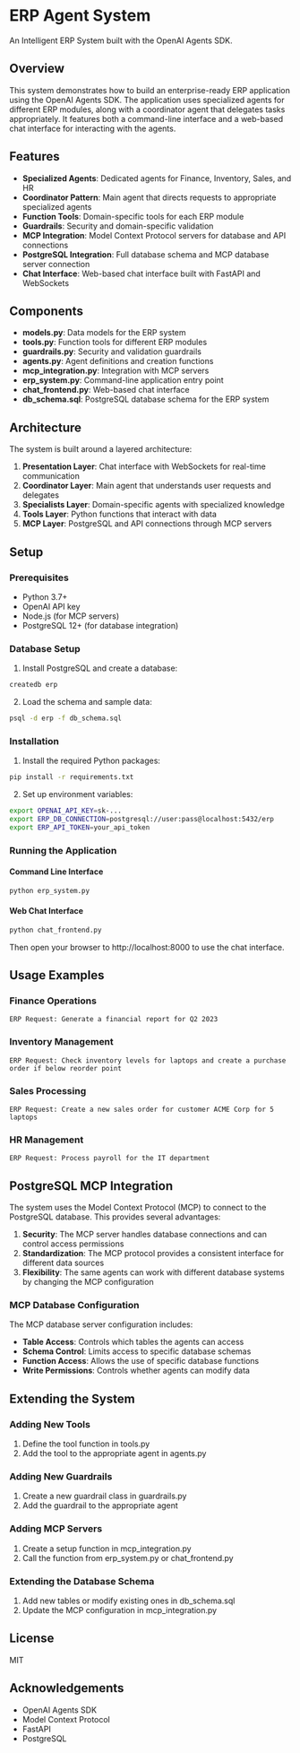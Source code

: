 # ERP Agent System

An Intelligent ERP System built with the OpenAI Agents SDK.

## Overview

This system demonstrates how to build an enterprise-ready ERP application using the OpenAI Agents SDK. The application uses specialized agents for different ERP modules, along with a coordinator agent that delegates tasks appropriately. It features both a command-line interface and a web-based chat interface for interacting with the agents.

## Features

- **Specialized Agents**: Dedicated agents for Finance, Inventory, Sales, and HR
- **Coordinator Pattern**: Main agent that directs requests to appropriate specialized agents
- **Function Tools**: Domain-specific tools for each ERP module
- **Guardrails**: Security and domain-specific validation
- **MCP Integration**: Model Context Protocol servers for database and API connections
- **PostgreSQL Integration**: Full database schema and MCP database server connection
- **Chat Interface**: Web-based chat interface built with FastAPI and WebSockets

## Components

- **models.py**: Data models for the ERP system
- **tools.py**: Function tools for different ERP modules
- **guardrails.py**: Security and validation guardrails
- **agents.py**: Agent definitions and creation functions
- **mcp_integration.py**: Integration with MCP servers
- **erp_system.py**: Command-line application entry point
- **chat_frontend.py**: Web-based chat interface
- **db_schema.sql**: PostgreSQL database schema for the ERP system

## Architecture

The system is built around a layered architecture:

1. **Presentation Layer**: Chat interface with WebSockets for real-time communication
2. **Coordinator Layer**: Main agent that understands user requests and delegates
3. **Specialists Layer**: Domain-specific agents with specialized knowledge
4. **Tools Layer**: Python functions that interact with data
5. **MCP Layer**: PostgreSQL and API connections through MCP servers

## Setup

### Prerequisites

- Python 3.7+
- OpenAI API key
- Node.js (for MCP servers)
- PostgreSQL 12+ (for database integration)

### Database Setup

1. Install PostgreSQL and create a database:

```bash
createdb erp
```

2. Load the schema and sample data:

```bash
psql -d erp -f db_schema.sql
```

### Installation

1. Install the required Python packages:

```bash
pip install -r requirements.txt
```

2. Set up environment variables:

```bash
export OPENAI_API_KEY=sk-...
export ERP_DB_CONNECTION=postgresql://user:pass@localhost:5432/erp
export ERP_API_TOKEN=your_api_token
```

### Running the Application

#### Command Line Interface

```bash
python erp_system.py
```

#### Web Chat Interface

```bash
python chat_frontend.py
```

Then open your browser to http://localhost:8000 to use the chat interface.

## Usage Examples

### Finance Operations

```
ERP Request: Generate a financial report for Q2 2023
```

### Inventory Management

```
ERP Request: Check inventory levels for laptops and create a purchase order if below reorder point
```

### Sales Processing

```
ERP Request: Create a new sales order for customer ACME Corp for 5 laptops
```

### HR Management

```
ERP Request: Process payroll for the IT department
```

## PostgreSQL MCP Integration

The system uses the Model Context Protocol (MCP) to connect to the PostgreSQL database. This provides several advantages:

1. **Security**: The MCP server handles database connections and can control access permissions
2. **Standardization**: The MCP protocol provides a consistent interface for different data sources
3. **Flexibility**: The same agents can work with different database systems by changing the MCP configuration

### MCP Database Configuration

The MCP database server configuration includes:

- **Table Access**: Controls which tables the agents can access
- **Schema Control**: Limits access to specific database schemas
- **Function Access**: Allows the use of specific database functions
- **Write Permissions**: Controls whether agents can modify data

## Extending the System

### Adding New Tools

1. Define the tool function in tools.py
2. Add the tool to the appropriate agent in agents.py

### Adding New Guardrails

1. Create a new guardrail class in guardrails.py
2. Add the guardrail to the appropriate agent

### Adding MCP Servers

1. Create a setup function in mcp_integration.py
2. Call the function from erp_system.py or chat_frontend.py

### Extending the Database Schema

1. Add new tables or modify existing ones in db_schema.sql
2. Update the MCP configuration in mcp_integration.py

## License

MIT

## Acknowledgements

- OpenAI Agents SDK
- Model Context Protocol
- FastAPI
- PostgreSQL 